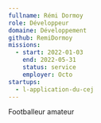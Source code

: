 ```yaml
---
fullname: Rémi Dormoy
role: Développeur
domaine: Développement
github: RemiDormoy
missions:
  - start: 2022-01-03
    end: 2022-05-31
    status: service
    employer: Octo
startups:
  - l-application-du-cej
---
```


Footballeur amateur
